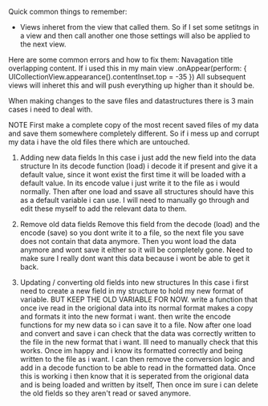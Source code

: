 


Quick common things to remember:
* Views inheret from the view that called them. So if I set some setitngs in a view and then call another one those settings will also be applied to the next view.


Here are some common errors and how to fix them:
Navagation title overlapping content.
If i used this in my main view
.onAppear(perform: {
  UICollectionView.appearance().contentInset.top = -35
})
All subsequent views will inheret this and will push everything up higher than it should be.


When making changes to the save files and datastructures there is 3 main cases i need to deal with.

NOTE First make a complete copy of the most recent saved files of my data and save them somewhere completely different. So if i mess up and corrupt my data i have the old files there which are untouched.

1. Adding new data fields
In this case i just add the new field into the data structure
In its decode function (load) i decode it if present and give it a default value, since it wont exist the first time it will be loaded with a default value.
In its encode value i just write it to the file as i would normally.
Then after one load and ssave all structures should have this as a default variable i can use. I will need to manually go through and edit these myself to add the relevant data to them.

2. Remove old data fields
Remove this field from the decode (load) and the encode (save) so you dont write it to a file, so the next file you save does not contain that data anymore.
Then you wont load the data anymore and wont save it either so it will be completely gone.
Need to make sure I really dont want this data because i wont be able to get it back.

3. Updating / converting old fields into new structures
In this case i first need to create a new field in my structure to hold my new format of variable.
BUT KEEP THE OLD VARIABLE FOR NOW.
write a function that once ive read in the origional data into its normal format makes a copy and formats it into the new format i want.
then write the encode functions for my new data so i can save it to a file.
Now after one load and convert and save i can check that the data was correctly written to the file in the new format that i want. Ill need to manually check that this works.
Once im happy and i know its formatted correctly and being written to the file as i want. I can then remove the conversion logic and add in a decode function to be able to read  in the formatted data.
Once this is working i then know that it is seperated from the origional data and is being loaded and written by itself, Then once im sure i can delete the old fields so they aren't read or saved anymore.
